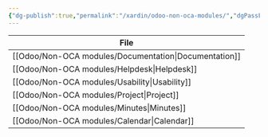 ```yaml
---
{"dg-publish":true,"permalink":"/xardin/odoo-non-oca-modules/","dgPassFrontmatter":true}
---
```


| File                                                     |
| -------------------------------------------------------- |
| [[Odoo/Non-OCA modules/Documentation\|Documentation]] |
| [[Odoo/Non-OCA modules/Helpdesk\|Helpdesk]]           |
| [[Odoo/Non-OCA modules/Usability\|Usability]]         |
| [[Odoo/Non-OCA modules/Project\|Project]]             |
| [[Odoo/Non-OCA modules/Minutes\|Minutes]]             |
| [[Odoo/Non-OCA modules/Calendar\|Calendar]]           |
